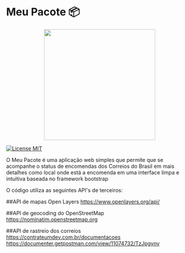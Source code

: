 # Meu Pacote 📦
<p align="center">
  <img height="300" src="https://raw.githubusercontent.com/matheuspaula19/meupacote/main/img/meupacote.png">
</p>

[![License MIT](https://img.shields.io/badge/license-MIT-blue.svg)](LICENSE)

O Meu Pacote é uma aplicação web simples que permite que se acompanhe o status de encomendas dos Correios do Brasil em mais detalhes como local onde está a encomenda em uma interface limpa e intuitiva baseada no framework bootstrap

O código utiliza as seguintes API's de terceiros:

##API de mapas Open Layers
https://www.openlayers.org/api/

##API de geocoding do OpenStreetMap
https://nominatim.openstreetmap.org

##API de rastreio dos correios 
https://contrateumdev.com.br/documentacoes
https://documenter.getpostman.com/view/11074732/TzJpgyny

